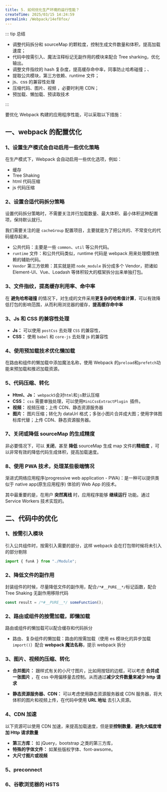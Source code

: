 ```yaml
---
title: 5. 如何优化生产环境的运行性能？
createTime: 2025/03/15 14:24:59
permalink: /Webpack/14ef8fox/
---
```


::: tip 总结

- 调整代码拆分和 sourceMap 的颗粒度，控制生成文件数量和体积，提高加载速度；
- 代码中按需引入、魔法注释标记无副作用的模块来配合 Tree sharking，优化输出。
- 调整文件指纹的 hash 复杂度，提高缓存命中率，同事防止哈希碰撞；、
- 提取公共模块，第三方依赖、runtime 文件；
- js、css 的兼容性处理
- 压缩代码、图片、视频 ，必要时利用 CDN；
- 预加载、懒加载、预读取技术

:::

要优化 Webpack 构建的应用程序性能，可以采取以下措施：

## 一、webpack 的配置优化

### 1、设置生产模式会自动启用一些优化策略

在生产模式下，Webpack 会自动启用一些优化选项，例如：

- 缓存
- Tree Shaking
- html 代码压缩
- js 代码压缩

### 2、设置合适代码拆分策略

设置代码拆分策略时，不需要关注并行加载数量、最大体积、最小体积这种配置项，保持默认就行。

我们需要关注的是 `cacheGroup` 配置项目，主要就是为了把公共的、不常变化的代码缓存起来。

- 公共代码：主要是一些 `common`、`util` 等公共代码。
- `runtime` 文件：和公共代码类似，runtime 代码是 webpack 用来处理模块依赖的辅助代码。
- `Vendor` 第三方依赖：其实就是把 `node_module` 拆分成多个 Vendor，把诸如 Element-UI、Vue、Loadash 等体积较大的框架拆分出来单独打包。

### 3、文件指纹，提高缓存利用率、命中率

在 **避免哈希碰撞** 的情况下，对生成的文件采用**更复杂的哈希值计算**，可以有效降低打包的影响范围，从而利用浏览器的缓存，**提高缓存命中率**

### 3、Js 和 CSS 的兼容性处理

- **Js：** 可以使用 `postCss` 去处理 `CSS` 的兼容性，
- **CSS：** 使用 `babel` 和 `core-js` 去处理 js 的兼容性

### 4、使用预加载技术优化懒加载

在路由和组件的懒加载中添加魔法名称，使用 Webpack 的`preload`和`prefetch`功能来预加载和推迟加载资源。

### 5、代码压缩、转化

- **Html、Js：** `webpack5`会对`html`和`js`默认压缩
- **CSS：** `css` 需要单独处理，可以使用`MiniCssExtractPlugin `插件。
- **视频：** 视频压缩；上传 CDN、静态资源服务器
- **图片：** 图片压缩；转化为 dataUrl 格式；多张小图片合并成大图；使用字体图标库代替；上传 CDN、静态资源服务器。

### 7、关闭或降低 sourceMap 的生成精度

非必要情况下，可以 **关闭**，甚至 **降低** sourceMap 生成 map 文件的**精细度** ，可以非常有效的降低代码生成体积，提高加载速度。

### 8、使用 PWA 技术，处理某些极端情况

渐进式网络应用程序(progressive web application - PWA)：是一种可以提供类似于 native app(原生应用程序) 体验的 Web App 的技术。

其中最重要的是，在用户 **突然离线** 时，应用程序能够 **继续运行** 功能。通过 Service Workers 技术实现的。

## 二、代码中的优化

### 1、按需引入模块

引入公共组件时，按需引入需要的部分，这样 webpack 会在打包带时候将未引入的部分剔除

```js
import { funA } from "./Module";
```

### 2、降低文件的副作用

封装组件的时候，尽量降低文件的副作用，配合`/*#__PURE__*/`标记函数，配合 Tree Shaking 无副作用移除代码

```js
const result = /*#__PURE__*/ someFunction();
```

### 2、路由或组件的按需加载，即懒加载

路由或组件的懒加载可以配合缓存和代码拆分

- 路由、复杂组件的懒加载：路由的按需加载（使用 es 模块化的异步加载 `import()`）配合 **webpack 魔法名称**，提示 webpack 拆分

### 3、图片、视频的压缩、转化

- **合并图片：** 跟样式有关的小尺寸图片，比如用按钮的边框，可以考虑 **合并成一张图片** ，在 css 中用偏移量去控制。从而通过**减少文件数量来减少 http 请求**

- **静态资源服务器、CDN：** 可以考虑使用静态资源服务器或 CDN 服务器，将大体积的图片和视频上传，在代码中使用 **URL 地址** 去引入资源。

### 4、CDN 加速

以下资源可以使用 CDN 加速，来提高加载速度，但是要**控制数量**，**避免大幅度增加 Http 请求数量**

- **第三方库：** 如 jQuery，bootstrap 之类的第三方库，
- **特殊的字体文件：** 如某些版权字体、font-awsome。
- **大尺寸图片或视频**

### 5、preconnect

### 6、谷歌浏览器的 HSTS
